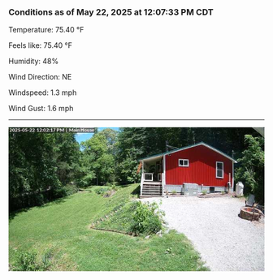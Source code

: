 ### Conditions as of May 22, 2025 at 12:07:33 PM CDT 

Temperature: 75.40 &deg;F

Feels like: 75.40 &deg;F

Humidity: 48%

Wind Direction: NE

Windspeed: 1.3 mph

Wind Gust: 1.6 mph

---

<img src="./images/latest.jpeg"/>

